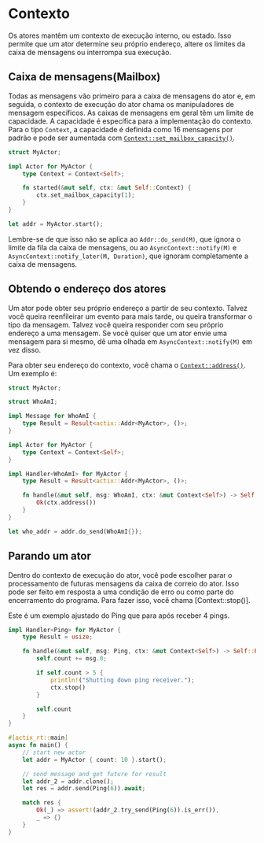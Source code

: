 # Contexto

Os atores mantêm um contexto de execução interno, ou estado. Isso permite que um ator determine seu próprio endereço, altere os limites da caixa de mensagens ou interrompa sua execução.

## Caixa de mensagens(Mailbox)
Todas as mensagens vão primeiro para a caixa de mensagens do ator e, em seguida, o contexto de execução do ator chama os manipuladores de mensagem específicos. As caixas de mensagens em geral têm um limite de capacidade. A capacidade é específica para a implementação do contexto. Para o tipo `Context`, a capacidade é definida como 16 mensagens por padrão e pode ser aumentada com [`Context::set_mailbox_capacity()`].

```rust
struct MyActor;

impl Actor for MyActor {
    type Context = Context<Self>;

    fn started(&mut self, ctx: &mut Self::Context) {
        ctx.set_mailbox_capacity(1);
    }
}

let addr = MyActor.start();
```

Lembre-se de que isso não se aplica ao `Addr::do_send(M)`, que ignora o limite da fila da caixa de mensagens, ou ao `AsyncContext::notify(M)` e `AsyncContext::notify_later(M, Duration)`, que ignoram completamente a caixa de mensagens.

[`Context::set_mailbox_capacity()`]: https://docs.rs/actix/latest/actix/struct.Context.html#method.set_mailbox_capacity

## Obtendo o endereço dos atores

Um ator pode obter seu próprio endereço a partir de seu contexto. Talvez você queira reenfileirar um evento para mais tarde, ou queira transformar o tipo da mensagem. Talvez você queira responder com seu próprio endereço a uma mensagem. Se você quiser que um ator envie uma mensagem para si mesmo, dê uma olhada em `AsyncContext::notify(M)` em vez disso.

Para obter seu endereço do contexto, você chama o [`Context::address()`]. Um exemplo é:
```rust
struct MyActor;

struct WhoAmI;

impl Message for WhoAmI {
    type Result = Result<actix::Addr<MyActor>, ()>;
}

impl Actor for MyActor {
    type Context = Context<Self>;
}

impl Handler<WhoAmI> for MyActor {
    type Result = Result<actix::Addr<MyActor>, ()>;

    fn handle(&mut self, msg: WhoAmI, ctx: &mut Context<Self>) -> Self::Result {
        Ok(ctx.address())
    }
}

let who_addr = addr.do_send(WhoAmI{});
```

[`Context::address()`]: https://docs.rs/actix/latest/actix/struct.Context.html#method.address

## Parando um ator


Dentro do contexto de execução do ator, você pode escolher parar o processamento de futuras mensagens da caixa de correio do ator. Isso pode ser feito em resposta a uma condição de erro ou como parte do encerramento do programa. Para fazer isso, você chama [Context::stop()].

Este é um exemplo ajustado do Ping que para após receber 4 pings.

```rust
impl Handler<Ping> for MyActor {
    type Result = usize;

    fn handle(&mut self, msg: Ping, ctx: &mut Context<Self>) -> Self::Result {
        self.count += msg.0;

        if self.count > 5 {
            println!("Shutting down ping receiver.");
            ctx.stop()
        }

        self.count
    }
}

#[actix_rt::main]
async fn main() {
    // start new actor
    let addr = MyActor { count: 10 }.start();

    // send message and get future for result
    let addr_2 = addr.clone();
    let res = addr.send(Ping(6)).await;

    match res {
        Ok(_) => assert!(addr_2.try_send(Ping(6)).is_err()),
        _ => {}
    }
}
```

[`Context::stop()`]: https://docs.rs/actix/latest/actix/struct.Context.html#method.stop